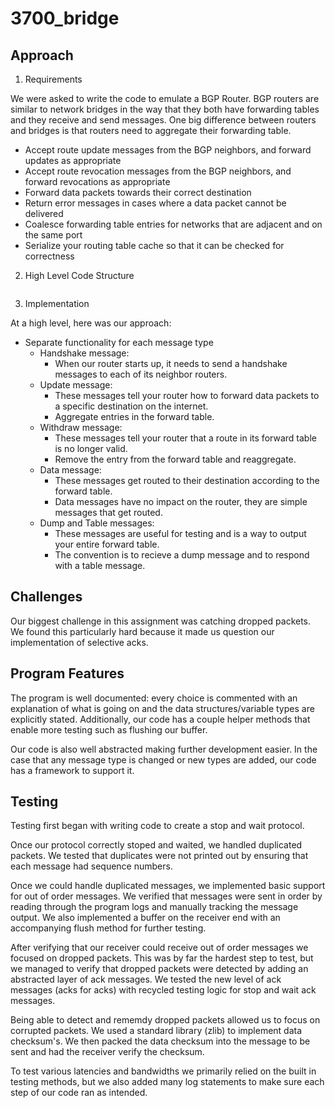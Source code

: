 # 3700_bridge

## Approach

1. Requirements   

We were asked to write the code to emulate a BGP Router. BGP routers are similar to network bridges in the way that they both have forwarding tables and they receive and send messages. One big difference between routers and bridges is that routers need to aggregate their forwarding table. 

- Accept route update messages from the BGP neighbors, and forward updates as appropriate
- Accept route revocation messages from the BGP neighbors, and forward revocations as appropriate
- Forward data packets towards their correct destination
- Return error messages in cases where a data packet cannot be delivered
- Coalesce forwarding table entries for networks that are adjacent and on the same port
- Serialize your routing table cache so that it can be checked for correctness

2. High Level Code Structure 

``` python


```

3. Implementation 

At a high level, here was our approach: 

- Separate functionality for each message type
    - Handshake message: 
        - When our router starts up, it needs to send a handshake messages to each of its neighbor routers.
    - Update message:
        - These messages tell your router how to forward data packets to a specific destination on the internet.
        - Aggregate entries in the forward table.
    - Withdraw message:
        - These messages tell your router that a route in its forward table is no longer valid.
        - Remove the entry from the forward table and reaggregate. 
    - Data message:
        - These messages get routed to their destination according to the forward table.
        - Data messages have no impact on the router, they are simple messages that get routed. 
    - Dump and Table messages:   
        - These messages are useful for testing and is a way to output your entire forward table. 
        - The convention is to recieve a dump message and to respond with a table message.   



## Challenges 

Our biggest challenge in this assignment was catching dropped packets. We found this particularly hard because it made us question our implementation of selective acks. 

## Program Features

The program is well documented: every choice is commented with an explanation of what is going on and the data structures/variable types are explicitly stated. Additionally, our code has a couple helper methods that enable more testing such as flushing our buffer. 

Our code is also well abstracted making further development easier. In the case that any message type is changed or new types are added, our code has a framework to support it.


## Testing 

Testing first began with writing code to create a stop and wait protocol. 

Once our protocol correctly stoped and waited, we handled duplicated packets. We tested that duplicates were not printed out by ensuring that each message had sequence numbers.   

Once we could handle duplicated messages, we implemented basic support for out of order messages. We verified that messages were sent in order by reading through the program logs and manually tracking the message output. We also implemented a buffer on the receiver end with an accompanying flush method for further testing.

After verifying that our receiver could receive out of order messages we focused on dropped packets. This was by far the hardest step to test, but we managed to verify that dropped packets were detected by adding an abstracted layer of ack messages. We tested the new level of ack messages (acks for acks) with recycled testing logic for stop and wait ack messages.

Being able to detect and rememdy dropped packets allowed us to focus on corrupted packets. We used a standard library (zlib) to implement data checksum's. We then packed the data checksum into the message to be sent and had the receiver verify the checksum. 

To test various latencies and bandwidths we primarily relied on the built in testing methods, but we also added many log statements to make sure each step of our code ran as intended. 





